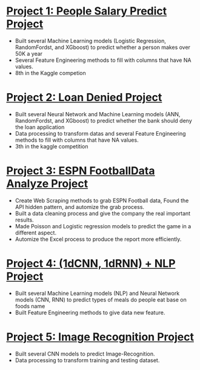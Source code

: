 
# [Project 1: People Salary Predict Project](https://github.com/FrankDTS/Predict_Perple_Salary)
  * Built several Machine Learning models (Logistic Regression, RandomFordst, and XGboost) to predict whether a person makes over 50K a year
  * Several Feature Engineering methods to fill with columns that have NA values.
  * 8th in the Kaggle competion


# [Project 2: Loan Denied Project](https://github.com/FrankDTS/Loan_Denied_Project)
  * Built several Neural Network and Machine Learning models (ANN, RandomFordst, and XGboost) to predict whether the bank should deny the loan application
  * Data processing to transform datas and several Feature Engineering methods to fill with columns that have NA values.
  * 3th in the kaggle competition


# [Project 3: ESPN FootballData Analyze Project](https://github.com/FrankDTS/ESPN-Football-Analyze)

  * Create Web Scraping methods to grab ESPN Football data, Found the API hidden pattern, and automize the grab process.
  * Built a data cleaning process and give the company the real important results.
  * Made Poisson and Logistic regression models to predict the game in a different aspect.
  * Automize the Excel process to produce the report more efficiently.


# [Project 4: (1dCNN, 1dRNN) + NLP Project](https://github.com/FrankDTS/CNN-RNN-NLP/blob/main/CNN%2CRNN%2BNLP.ipynb)
  * Built several Machine Learning models (NLP) and Neural Network models (CNN, RNN) to predict types of meals do people eat base on foods name
  * Built Feature Engineering methods to give data new feature.
  

# [Project 5: Image Recognition Project](https://github.com/FrankDTS/Image-Recognition)
  * Built several CNN models to predict Image-Recognition.
  * Data processing to transform training and testing dataset.


